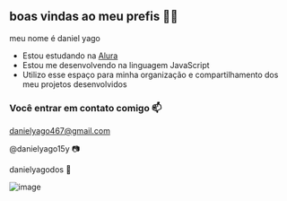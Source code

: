 ## boas vindas ao meu prefis 💙🖤

meu nome é daniel yago

- Estou estudando na [Alura](https://www.alura.com.br)
- Estou me desenvolvendo na linguagem JavaScript
- Utilizo esse espaço para minha organização e compartilhamento dos meu projetos desenvolvidos

### Você entrar em contato comigo 📫

danielyago467@gmail.com

@danielyago15y 📷

danielyagodos 👻

![image](https://github.com/user-attachments/assets/5c645547-c1c1-43b2-8e02-074eca95a286)
